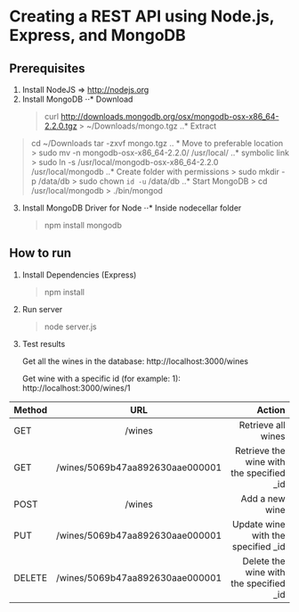 # Creating a REST API using Node.js, Express, and MongoDB

## Prerequisites

1. Install NodeJS => http://nodejs.org
2. Install MongoDB
⋅⋅* Download
    > curl http://downloads.mongodb.org/osx/mongodb-osx-x86_64-2.2.0.tgz > ~/Downloads/mongo.tgz
..* Extract
> cd ~/Downloads
> tar -zxvf mongo.tgz
.. * Move to preferable location
	> sudo mv -n mongodb-osx-x86_64-2.2.0/ /usr/local/
..*  symbolic link
	> sudo ln -s /usr/local/mongodb-osx-x86_64-2.2.0 /usr/local/mongodb
..*  Create folder with permissions
	> sudo mkdir -p /data/db
	> sudo chown `id -u` /data/db
..*  Start MongoDB
	> cd /usr/local/mongodb
	> ./bin/mongod
3. Install MongoDB Driver for Node
⋅⋅* Inside nodecellar folder
	> npm install mongodb


## How to run

1. Install Dependencies (Express)
	> npm install

2. Run server 
	> node server.js

3. Test results
	
	Get all the wines in the database:
		http://localhost:3000/wines
	
	Get wine with a specific id (for example: 1):
		http://localhost:3000/wines/1


| Method        | URL           | Action  |
| ------------- |:-------------:| -----:|
| GET    	    | /wines | Retrieve all wines |
| GET    	    | /wines/5069b47aa892630aae000001 | Retrieve the wine with the specified _id |
| POST    	    | /wines | Add a new wine |
| PUT    	    | /wines/5069b47aa892630aae000001 | Update wine with the specified _id |
| DELETE    	| /wines/5069b47aa892630aae000001 | Delete the wine with the specified _id |



